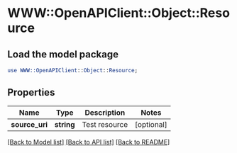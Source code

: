 # WWW::OpenAPIClient::Object::Resource

## Load the model package
```perl
use WWW::OpenAPIClient::Object::Resource;
```

## Properties
Name | Type | Description | Notes
------------ | ------------- | ------------- | -------------
**source_uri** | **string** | Test resource | [optional] 

[[Back to Model list]](../README.md#documentation-for-models) [[Back to API list]](../README.md#documentation-for-api-endpoints) [[Back to README]](../README.md)


